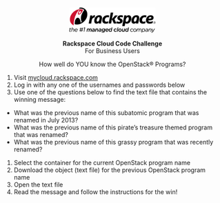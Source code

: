 <p align="center"><img src="images/rackspace.png" width="200"></p>

<p align="center"><b>Rackspace Cloud Code Challenge</b><br/>For Business Users</p>
<p align="center">How well do YOU know the OpenStack® Programs?</p>

1. Visit [mycloud.rackspace.com](https://mycloud.rackspace.com/)
1. Log in with any one of the usernames and passwords below
1. Use one of the questions below to find the text file that contains the winning message:
  * What was the previous name of this subatomic program that was renamed in July 2013?
  * What was the previous name of this pirate’s treasure themed program that was renamed?
  * What was the previous name of this grassy program that was recently renamed?
1. Select the container for the current OpenStack program name
1. Download the object (text file) for the previous OpenStack program name
1. Open the text file
1. Read the message and follow the instructions for the win!
